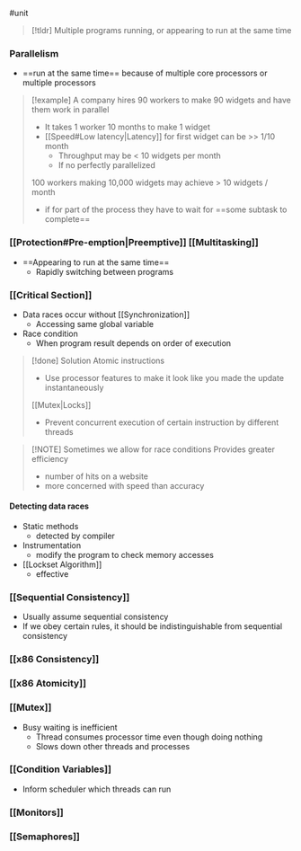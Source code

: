 #unit
> [!tldr] Multiple programs running, or appearing to run at the same time

### Parallelism
* ==run at the same time== because of multiple core processors or multiple processors

> [!example]
> A company hires 90 workers to make 90 widgets and have them work in parallel
> * It takes 1 worker 10 months to make 1 widget
> * [[Speed#Low latency|Latency]] for first widget can be >> 1/10 month
> 	* Throughput may be < 10 widgets per month
> 	* If no perfectly parallelized
> 
> 100 workers making 10,000 widgets may achieve > 10 widgets / month
> * if for part of the process they have to wait for ==some subtask to complete==
> 


### [[Protection#Pre-emption|Preemptive]] [[Multitasking]]
* ==Appearing to run at the same time==
	* Rapidly switching between programs

### [[Critical Section]]
- Data races occur without [[Synchronization]]
	- Accessing same global variable
- Race condition
	- When program result depends on order of execution

> [!done] Solution
> Atomic instructions
> * Use processor features to make it look like you made the update instantaneously
> 
> [[Mutex|Locks]]
> * Prevent concurrent execution of certain instruction by different threads


> [!NOTE] Sometimes we allow for race conditions
> Provides greater efficiency
> * number of hits on a website
> * more concerned with speed than accuracy

#### Detecting data races
* Static methods
	* detected by compiler
* Instrumentation
	* modify the program to check memory accesses
* [[Lockset Algorithm]]
	* effective

### [[Sequential Consistency]]
* Usually assume sequential consistency
* If we obey certain rules, it should be indistinguishable from sequential consistency
### [[x86 Consistency]]
### [[x86 Atomicity]]
### [[Mutex]]
* Busy waiting is inefficient
	* Thread consumes processor time even though doing nothing
	* Slows down other threads and processes
### [[Condition Variables]]
* Inform scheduler which threads can run
### [[Monitors]]
### [[Semaphores]]
